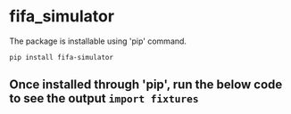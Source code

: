 # fifa_simulator
 
 The package is installable using 'pip' command.
 ```
 pip install fifa-simulator
 ```
 Once installed through 'pip', run the below code to see the output
 `import fixtures`
 ---

